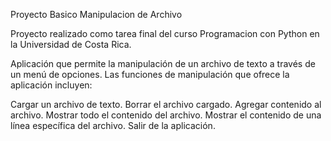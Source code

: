 Proyecto Basico Manipulacion de Archivo

Proyecto realizado como tarea final del curso Programacion con Python en la Universidad de Costa Rica.

Aplicación que permite la manipulación de un archivo de texto a través de un menú de opciones. Las funciones de manipulación que ofrece la aplicación incluyen:

Cargar un archivo de texto.
Borrar el archivo cargado.
Agregar contenido al archivo.
Mostrar todo el contenido del archivo.
Mostrar el contenido de una línea específica del archivo.
Salir de la aplicación.
